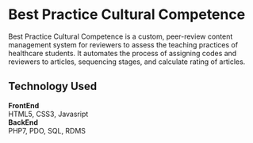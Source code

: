 # Best Practice Cultural Competence

Best Practice Cultural Competence is a custom, peer-review content management system for reviewers to assess the teaching practices of healthcare students. It automates the process of assigning codes and reviewers to articles, sequencing stages, and calculate rating of articles.


## Technology Used
<b>FrontEnd</b> <br />
HTML5, CSS3, Javasript <br />
<b>BackEnd</b> <br />
PHP7, PDO, SQL, RDMS <br />
